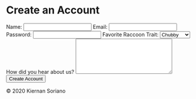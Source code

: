 # Create an Account

<form id="Apply"><label for="name">Name:</label> <input type="text" id="name" minlength="1" maxlength="20" required=""> <label for="email">Email: </label> <input type="email" id="email" minlength="1" maxlength="20" required=""> <label for="password">Password: </label> <input type="password" id="password" minlength="1" maxlength="20" required=""> <label for="choice">Favorite Raccoon Trait:</label> <select name="choice" id="choice"> <option value="Chubby">Chubby</option> <option value="Fluffy">Fluffy</option> <option value="Conniving">Conniving</option> <option value="Friendly">Friendly</option> </select> <label for="comments">How did you hear about us? </label> <textarea cols="30" rows="6"></textarea> <button type="submit" id="button">Create Account</button></form>

<section id="ThanksDialog" class="hidden"> </section>

<footer>© 2020 Kiernan Soriano</footer>
    